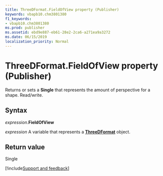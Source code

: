```yaml
---
title: ThreeDFormat.FieldOfView property (Publisher)
keywords: vbapb10.chm3801380
f1_keywords:
- vbapb10.chm3801380
ms.prod: publisher
ms.assetid: ebd9e887-eb61-28e2-2ca6-a271ea9a3272
ms.date: 06/15/2019
localization_priority: Normal
---
```



# ThreeDFormat.FieldOfView property (Publisher)

Returns or sets a **Single** that represents the amount of perspective for a shape. Read/write.


## Syntax

_expression_.**FieldOfView**

_expression_ A variable that represents a **[ThreeDFormat](Publisher.ThreeDFormat.md)** object.


## Return value

Single




[!include[Support and feedback](~/includes/feedback-boilerplate.md)]